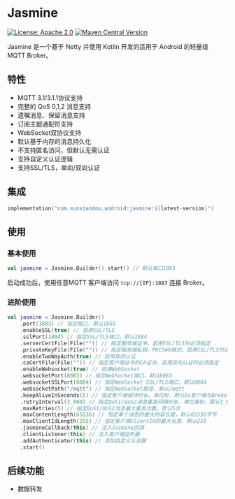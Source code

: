 # Jasmine

[![License: Apache 2.0](https://img.shields.io/github/license/guodongAndroid/jasmine?color=yellow)](./LICENSE.txt) [![Maven Central Version](https://img.shields.io/maven-central/v/com.sunxiaodou.android/jasmine)](https://central.sonatype.com/artifact/com.sunxiaodou.android/jasmine)

Jasmine 是一个基于 Netty 并使用 Kotlin 开发的适用于 Android 的轻量级 MQTT Broker。

## 特性

- MQTT 3.1/3.1.1协议支持
- 完整的 QoS 0,1,2 消息支持
- 遗嘱消息、保留消息支持
- 订阅主题通配符支持
- WebSocket双协议支持
- 默认基于内存的消息持久化
- 不支持匿名访问，但默认无需认证
- 支持自定义认证逻辑
- 支持SSL/TLS，单向/双向认证

## 集成

```kotlin
implementation("com.sunxiaodou.android:jasmine:${latest-version}")
```

## 使用

### 基本使用

```kotlin
val jasmine = Jasmine.Builder().start() // 默认端口1883
```

启动成功后，使用任意MQTT 客户端访问 `tcp://{IP}:1883` 连接 Broker。

### 进阶使用

```kotlin
val jasmine = Jasmine.Builder()
	.port(1883) // 指定端口，默认1883
	.enableSSL(true) // 启用SSL/TLS
	.sslPort(1884) // 指定SSL/TLS端口，默认1884
	.serverCertFile(File("")) // 指定服务端证书，启用SSL/TLS时必须指定
	.privateKeyFile(File("")) // 指定服务端私钥，PKCS#8格式，启用SSL/TLS时必须指定
	.enableTwoWayAuth(true) // 启用双向认证
	.caCertFile(File("")) // 指定客户端证书的CA证书，启用双向认证时必须指定
	.enableWebsocket(true) // 启用WebSocket
	.websocketPort(8083) // 指定WebSocket端口，默认8083
	.websocketSSLPort(8084) // 指定WebSocket SSL/TLS端口，默认8084
	.websocketPath("/mqtt") // 指定WebSocket路径，默认/mqtt
	.keepAliveInSeconds(5) // 指定客户端保持时长，单位秒，默认5s客户端与Broker没有交互即断开连接
	.retryInterval(3_000) // 指定QoS1/QoS2消息重发间隔时长，单位毫秒，默认3_000毫秒
	.maxRetries(5) // 指定QoS1/QoS2消息最大重发次数，默认5次
	.maxContentLength(65536) // 指定单个消息的最大内容长度，默认65536字节
	.maxClientIdLength(255) // 指定客户端ClientId的最大长度，默认255
	.jasmineCallback(this) // 注入Jasmine回调
	.clientListener(this) // 注入客户端监听器
	.addAuthenticator(this) // 添加自定义认证器
	.start()
```

## 后续功能

- 数据转发